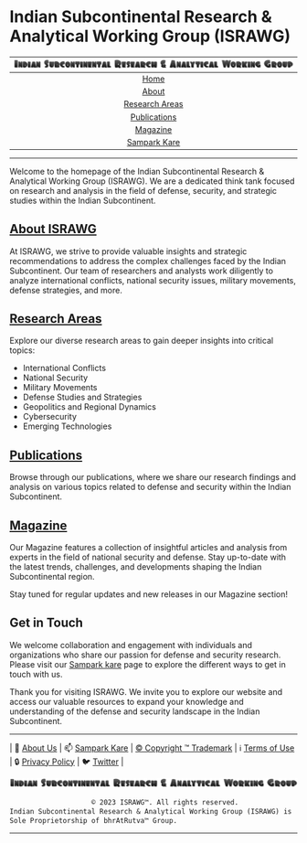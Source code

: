# **Indian Subcontinental Research & Analytical Working Group (ISRAWG)**

| ![ISRAWG Logo](text_logo.png) |
| :-------------------------------------------------:     |
| [Home](home.md)                                         |
| [About](aboutus/about.md)                                       |
| [Research Areas](aboutus/research.md)                           |
| [Publications](publication/publications.md)                         |
| [Magazine](magazine/magazine.md) |
| [Sampark Kare](aboutus/sampark.md)                              |

___

Welcome to the homepage of the Indian Subcontinental Research & Analytical Working Group (ISRAWG). We are a dedicated think tank focused on research and analysis in the field of defense, security, and strategic studies within the Indian Subcontinent.

## [About ISRAWG](aboutus/about.md)

At ISRAWG, we strive to provide valuable insights and strategic recommendations to address the complex challenges faced by the Indian Subcontinent. Our team of researchers and analysts work diligently to analyze international conflicts, national security issues, military movements, defense strategies, and more.

## [Research Areas](aboutus/research.md)

Explore our diverse research areas to gain deeper insights into critical topics:

- International Conflicts
- National Security
- Military Movements
- Defense Studies and Strategies
- Geopolitics and Regional Dynamics
- Cybersecurity
- Emerging Technologies

## [Publications](publication/publications.md)

Browse through our publications, where we share our research findings and analysis on various topics related to defense and security within the Indian Subcontinent.

## [Magazine](magazine/magazine.md)

Our Magazine features a collection of insightful articles and analysis from experts in the field of national security and defense. Stay up-to-date with the latest trends, challenges, and developments shaping the Indian Subcontinental region.

Stay tuned for regular updates and new releases in our Magazine section!

## Get in Touch

We welcome collaboration and engagement with individuals and organizations who share our passion for defense and security research. Please visit our [Sampark kare](aboutus/sampark.md) page to explore the different ways to get in touch with us.

Thank you for visiting ISRAWG. We invite you to explore our website and access our valuable resources to expand your knowledge and understanding of the defense and security landscape in the Indian Subcontinent.

___

| 📝 [About Us](aboutus/about.md) | 📫 [Sampark Kare](aboutus/sampark.md) | [© Copyright ™️ Trademark](aboutus/copyright&trademark.md) | ℹ️  [Terms of Use](aboutus/termsofuse.md) | 🔒 [Privacy Policy](aboutus/privacy&policy.md) | 🐦 [Twitter](https://twitter.com/israwg_) |

![Indian Subcontinental Research & Analytical Working Group (ISRAWG)](text_logo.png)

                        © 2023 ISRAWG™️. All rights reserved. 
    Indian Subcontinental Research & Analytical Working Group (ISRAWG) is Sole Proprietorship of bhrAtRutva™️ Group.
___
